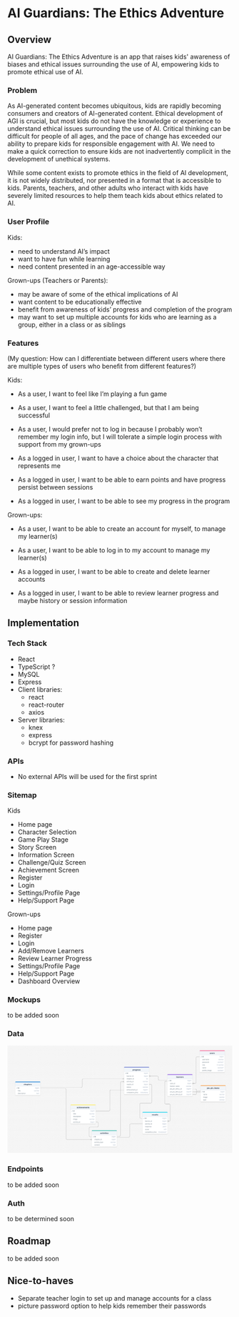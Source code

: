# AI Guardians: The Ethics Adventure

## Overview

AI Guardians: The Ethics Adventure is an app that raises kids' awareness of biases and ethical issues surrounding the use of AI, empowering kids to promote ethical use of AI.

### Problem

As AI-generated content becomes ubiquitous, kids are rapidly becoming consumers and creators of AI-generated content. Ethical development of AGI is crucial, but most kids do not have the knowledge or experience to understand ethical issues surrounding the use of AI. Critical thinking can be difficult for people of all ages, and the pace of change has exceeded our ability to prepare kids for responsible engagement with AI. We need to make a quick correction to ensure kids are not inadvertently complicit in the development of unethical systems.

While some content exists to promote ethics in the field of AI development, it is not widely distributed, nor presented in a format that is accessible to kids. Parents, teachers, and other adults who interact with kids have severely limited resources to help them teach kids about ethics related to AI.

### User Profile

Kids:

- need to understand AI’s impact
- want to have fun while learning
- need content presented in an age-accessible way

Grown-ups (Teachers or Parents):

- may be aware of some of the ethical implications of AI
- want content to be educationally effective
- benefit from awareness of kids’ progress and completion of the program
- may want to set up multiple accounts for kids who are learning as a group, either in a class or as siblings

### Features

(My question: How can I differentiate between different users where there are multiple types of users who benefit from different features?)

Kids:

- As a user, I want to feel like I’m playing a fun game
- As a user, I want to feel a little challenged, but that I am being successful
- As a user, I would prefer not to log in because I probably won’t remember my login info, but I will tolerate a simple login process with support from my grown-ups

- As a logged in user, I want to have a choice about the character that represents me
- As a logged in user, I want to be able to earn points and have progress persist between sessions
- As a logged in user, I want to be able to see my progress in the program

Grown-ups:

- As a user, I want to be able to create an account for myself, to manage my learner(s)
- As a user, I want to be able to log in to my account to manage my learner(s)

- As a logged in user, I want to be able to create and delete learner accounts
- As a logged in user, I want to be able to review learner progress and maybe history or session information

## Implementation

### Tech Stack

- React
- TypeScript ?
- MySQL
- Express
- Client libraries:
  - react
  - react-router
  - axios
- Server libraries:
  - knex
  - express
  - bcrypt for password hashing

### APIs

- No external APIs will be used for the first sprint

### Sitemap

Kids

- Home page
- Character Selection
- Game Play Stage
- Story Screen
- Information Screen
- Challenge/Quiz Screen
- Achievement Screen
- Register
- Login
- Settings/Profile Page
- Help/Support Page

Grown-ups

- Home page
- Register
- Login
- Add/Remove Learners
- Review Learner Progress
- Settings/Profile Page
- Help/Support Page
- Dashboard Overview

### Mockups

to be added soon

### Data

![sqldiagram](ai-ethics-game/src/assets/ai_guardians_sql_diagram.png)

### Endpoints

to be added soon

### Auth

to be determined soon

## Roadmap

to be added soon

## Nice-to-haves

- Separate teacher login to set up and manage accounts for a class
- picture password option to help kids remember their passwords
